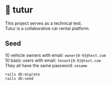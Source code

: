 # 🚗 tutur

This project serves as a technical test.  
Tutur is a collaborative car rental platform.

## Seed
10 vehicle owners with email: `owner{0-9}@test.com`  
10 basic users with email: `tenant{0-9}@test.com`  
They all have the same password: `sesame`  

```
rails db:migrate
rails db:seed
```
